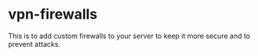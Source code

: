 # vpn-firewalls
This is to add custom firewalls to your server to keep it more secure and to prevent attacks.
